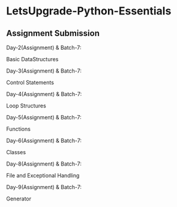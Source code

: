 # LetsUpgrade-Python-Essentials

## Assignment Submission
Day-2(Assignment) & Batch-7:

Basic DataStructures

Day-3(Assignment) & Batch-7:

Control Statements 

Day-4(Assignment) & Batch-7:

Loop Structures

Day-5(Assignment) & Batch-7:

Functions

Day-6(Assignment) & Batch-7:

Classes

Day-8(Assignment) & Batch-7:

File and Exceptional Handling

Day-9(Assignment) & Batch-7:

Generator
